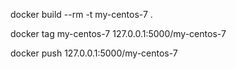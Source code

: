 docker build --rm -t my-centos-7 .

docker tag my-centos-7 127.0.0.1:5000/my-centos-7

docker push 127.0.0.1:5000/my-centos-7